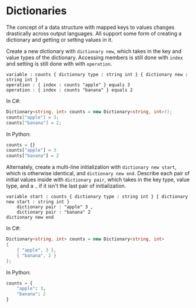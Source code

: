 # Dictionaries

The concept of a data structure with mapped keys to values changes drastically across output languages. All support some form of creating a dictionary and getting or setting values in it.

Create a new dictionary with `dictionary new`, which takes in the key and value types of the dictionary. Accessing members is still done with `index` and setting is still done with with `operation`.

```gls
variable : counts { dictionary type : string int } { dictionary new : string int }
operation : { index : counts "apple" } equals 3
operation : { index : counts "banana" } equals 2
```

In C\#:

```csharp
Dictionary<string, int> counts = new Dictionary<string, int>();
counts["apple"] = 3;
counts["banana"] = 2;
```

In Python:

```python
counts = {}
counts["apple"] = 3
counts["banana"] = 2
```

Alternately, create a multi-line initialization with `dictionary new start`, which is otherwise identical, and `dictionary new end`. Describe each pair of initial values inside with `dictionary pair`, which takes in the key type, value type, and a `,` if it isn't the last pair of initialization.

```gls
variable start : counts { dictionary type : string int } { dictionary new start : string int }
    dictionary pair : "apple" 3 ,
    dictionary pair : "banana" 2
dictionary new end
```

In C\#:

```csharp
Dictionary<string, int> counts = new Dictionary<string, int>
{
    { "apple", 3 },
    { "banana", 2 }
};
```

In Python:

```python
counts = {
    "apple": 3,
    "banana": 2
}
```



